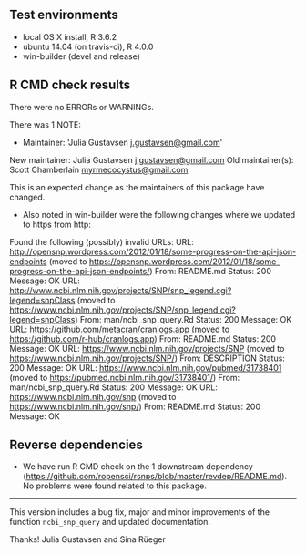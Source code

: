 ## Test environments

* local OS X install, R 3.6.2
* ubuntu 14.04 (on travis-ci), R 4.0.0
* win-builder (devel and release)

## R CMD check results

There were no ERRORs or WARNINGs. 

There was 1 NOTE:

* Maintainer: 'Julia Gustavsen <j.gustavsen@gmail.com>'

New maintainer:
  Julia Gustavsen <j.gustavsen@gmail.com>
Old maintainer(s):
  Scott Chamberlain <myrmecocystus@gmail.com>
  
 This is an expected change as the maintainers of this package have changed. 
 
* Also noted in win-builder were the following changes where we updated to https from http:

Found the following (possibly) invalid URLs:
  URL: http://opensnp.wordpress.com/2012/01/18/some-progress-on-the-api-json-endpoints (moved to https://opensnp.wordpress.com/2012/01/18/some-progress-on-the-api-json-endpoints/)
    From: README.md
    Status: 200
    Message: OK
  URL: http://www.ncbi.nlm.nih.gov/projects/SNP/snp_legend.cgi?legend=snpClass (moved to https://www.ncbi.nlm.nih.gov/projects/SNP/snp_legend.cgi?legend=snpClass)
    From: man/ncbi_snp_query.Rd
    Status: 200
    Message: OK
  URL: https://github.com/metacran/cranlogs.app (moved to https://github.com/r-hub/cranlogs.app)
    From: README.md
    Status: 200
    Message: OK
  URL: https://www.ncbi.nlm.nih.gov/projects/SNP (moved to https://www.ncbi.nlm.nih.gov/projects/SNP/)
    From: DESCRIPTION
    Status: 200
    Message: OK
  URL: https://www.ncbi.nlm.nih.gov/pubmed/31738401 (moved to https://pubmed.ncbi.nlm.nih.gov/31738401/)
    From: man/ncbi_snp_query.Rd
    Status: 200
    Message: OK
  URL: https://www.ncbi.nlm.nih.gov/snp (moved to https://www.ncbi.nlm.nih.gov/snp/)
    From: README.md
    Status: 200
    Message: OK
  
## Reverse dependencies

* We have run R CMD check on the 1 downstream dependency
(<https://github.com/ropensci/rsnps/blob/master/revdep/README.md>).
No problems were found related to this package.

---

This version includes a bug fix, major and minor improvements of the function `ncbi_snp_query` and updated documentation.


Thanks!
Julia Gustavsen and Sina Rüeger